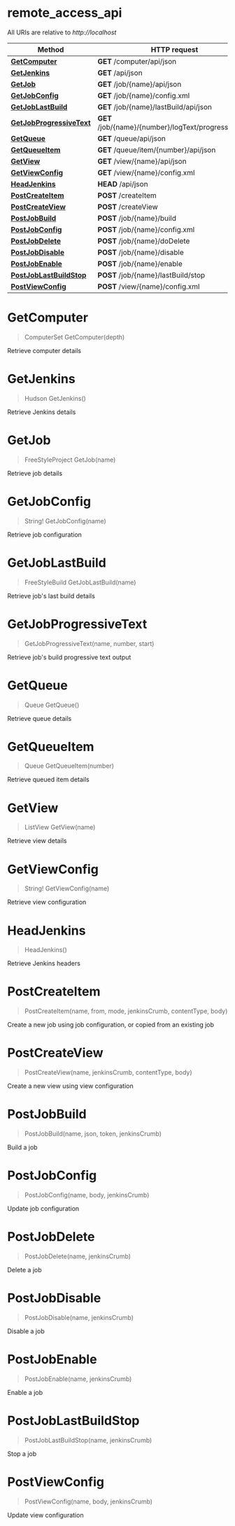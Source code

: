 # remote_access_api

All URIs are relative to *http://localhost*

Method | HTTP request | Description
------------- | ------------- | -------------
[**GetComputer**](remote_access_api.md#GetComputer) | **GET** /computer/api/json | 
[**GetJenkins**](remote_access_api.md#GetJenkins) | **GET** /api/json | 
[**GetJob**](remote_access_api.md#GetJob) | **GET** /job/{name}/api/json | 
[**GetJobConfig**](remote_access_api.md#GetJobConfig) | **GET** /job/{name}/config.xml | 
[**GetJobLastBuild**](remote_access_api.md#GetJobLastBuild) | **GET** /job/{name}/lastBuild/api/json | 
[**GetJobProgressiveText**](remote_access_api.md#GetJobProgressiveText) | **GET** /job/{name}/{number}/logText/progressiveText | 
[**GetQueue**](remote_access_api.md#GetQueue) | **GET** /queue/api/json | 
[**GetQueueItem**](remote_access_api.md#GetQueueItem) | **GET** /queue/item/{number}/api/json | 
[**GetView**](remote_access_api.md#GetView) | **GET** /view/{name}/api/json | 
[**GetViewConfig**](remote_access_api.md#GetViewConfig) | **GET** /view/{name}/config.xml | 
[**HeadJenkins**](remote_access_api.md#HeadJenkins) | **HEAD** /api/json | 
[**PostCreateItem**](remote_access_api.md#PostCreateItem) | **POST** /createItem | 
[**PostCreateView**](remote_access_api.md#PostCreateView) | **POST** /createView | 
[**PostJobBuild**](remote_access_api.md#PostJobBuild) | **POST** /job/{name}/build | 
[**PostJobConfig**](remote_access_api.md#PostJobConfig) | **POST** /job/{name}/config.xml | 
[**PostJobDelete**](remote_access_api.md#PostJobDelete) | **POST** /job/{name}/doDelete | 
[**PostJobDisable**](remote_access_api.md#PostJobDisable) | **POST** /job/{name}/disable | 
[**PostJobEnable**](remote_access_api.md#PostJobEnable) | **POST** /job/{name}/enable | 
[**PostJobLastBuildStop**](remote_access_api.md#PostJobLastBuildStop) | **POST** /job/{name}/lastBuild/stop | 
[**PostViewConfig**](remote_access_api.md#PostViewConfig) | **POST** /view/{name}/config.xml | 


<a name="GetComputer"></a>
# **GetComputer**
> ComputerSet GetComputer(depth)



Retrieve computer details
<a name="GetJenkins"></a>
# **GetJenkins**
> Hudson GetJenkins()



Retrieve Jenkins details
<a name="GetJob"></a>
# **GetJob**
> FreeStyleProject GetJob(name)



Retrieve job details
<a name="GetJobConfig"></a>
# **GetJobConfig**
> String! GetJobConfig(name)



Retrieve job configuration
<a name="GetJobLastBuild"></a>
# **GetJobLastBuild**
> FreeStyleBuild GetJobLastBuild(name)



Retrieve job&#39;s last build details
<a name="GetJobProgressiveText"></a>
# **GetJobProgressiveText**
> GetJobProgressiveText(name, number, start)



Retrieve job&#39;s build progressive text output
<a name="GetQueue"></a>
# **GetQueue**
> Queue GetQueue()



Retrieve queue details
<a name="GetQueueItem"></a>
# **GetQueueItem**
> Queue GetQueueItem(number)



Retrieve queued item details
<a name="GetView"></a>
# **GetView**
> ListView GetView(name)



Retrieve view details
<a name="GetViewConfig"></a>
# **GetViewConfig**
> String! GetViewConfig(name)



Retrieve view configuration
<a name="HeadJenkins"></a>
# **HeadJenkins**
> HeadJenkins()



Retrieve Jenkins headers
<a name="PostCreateItem"></a>
# **PostCreateItem**
> PostCreateItem(name, from, mode, jenkinsCrumb, contentType, body)



Create a new job using job configuration, or copied from an existing job
<a name="PostCreateView"></a>
# **PostCreateView**
> PostCreateView(name, jenkinsCrumb, contentType, body)



Create a new view using view configuration
<a name="PostJobBuild"></a>
# **PostJobBuild**
> PostJobBuild(name, json, token, jenkinsCrumb)



Build a job
<a name="PostJobConfig"></a>
# **PostJobConfig**
> PostJobConfig(name, body, jenkinsCrumb)



Update job configuration
<a name="PostJobDelete"></a>
# **PostJobDelete**
> PostJobDelete(name, jenkinsCrumb)



Delete a job
<a name="PostJobDisable"></a>
# **PostJobDisable**
> PostJobDisable(name, jenkinsCrumb)



Disable a job
<a name="PostJobEnable"></a>
# **PostJobEnable**
> PostJobEnable(name, jenkinsCrumb)



Enable a job
<a name="PostJobLastBuildStop"></a>
# **PostJobLastBuildStop**
> PostJobLastBuildStop(name, jenkinsCrumb)



Stop a job
<a name="PostViewConfig"></a>
# **PostViewConfig**
> PostViewConfig(name, body, jenkinsCrumb)



Update view configuration
